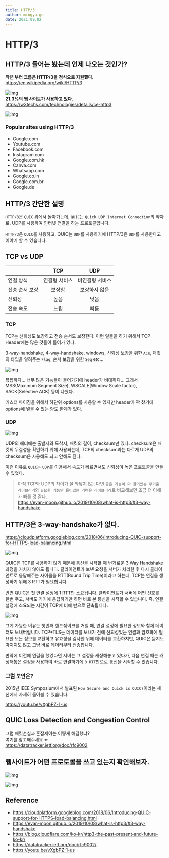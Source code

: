 ```yaml
---
title: HTTP/3
author: mingyu.gu
date: 2021.09.02
---
```


# HTTP/3

## HTTP/3 들어는 봤는데 언제 나오는 것인가?

**작년 부터 크롬은 HTTP/3을 정식으로 지원했다.**  
https://en.wikipedia.org/wiki/HTTP/3

![img](./image/http3-1.png)
<br/>
**21.3%의 웹 사이트가 사용하고 있다.**  
https://w3techs.com/technologies/details/ce-http3

![img](./image/http3-2.png)
<br/>

### Popular sites using HTTP/3

- Google.com
- Youtube.com
- Facebook.com
- Instagram.com
- Google.com.hk
- Canva.com
- Whatsapp.com
- Google.co.in
- Google.com.br
- Google.de

## HTTP/3 간단한 설명

`HTTP/3`은 `QUIC` 위에서 돌아가는데, `QUIC`는 `Quick UDP Internet Connection`의 약자로, UDP를 사용하여 인터넷 연결을 하는 프로토콜입니다.

`HTTP/3`은 `QUIC`를 사용하고, QUIC는 `UDP`를 사용하기에 HTTP/3은 `UDP`를 사용한다고 이야기 할 수 있습니다.

## TCP vs UDP

|                |      TCP      |       UDP       |
| :------------- | :-----------: | :-------------: |
| 연결 방식      | 연결형 서비스 | 비연결형 서비스 |
| 전송 순서 보장 |    보장함     |  보장하지 않음  |
| 신뢰성         |     높음      |      낮음       |
| 전송 속도      |     느림      |      빠름       |

### TCP

TCP는 신뢰성도 보장하고 전송 순서도 보장한다. 이런 일들을 하기 위해서 TCP Header에는 많은 것들이 들어가 있다.

3-way-handshake, 4-way-handshake, windows, 신뢰성 보장을 위한 `ACK`, 패킷의 타입을 알려주는 `Flag`, 순서 보장을 위한 `Seq` etc...

![img](./image/http3-3.png)

복잡하다...
너무 많은 기능들이 들어가기에 header가 비대하다... 그래서 MSS(Maximum Segment Size), WSCALE(Window Scale factor), SACK(Selective ACK) 등이 나왔다.

커스터 마이징을 위해서 하단위 options를 사용할 수 있지만 header가 꽉 찼기에 options에 넣을 수 있는 양도 한계가 있다.

### UDP

![img](./image/http3-4.png)

UDP의 헤더에는 출발지와 도착지, 패킷의 길이, checksum만 있다. checksum은 패킷의 무결성을 확인하기 위해 사용되는데, TCP의 checksum과는 다르게 UDP의 checksum은 사용해도 되고 안해도 된다.

이런 이유로 `QUIC`는 `UDP`를 이용해서 속도가 빠르면서도 신뢰성이 높은 프로토콜을 만들 수 있었다.

> 아직 TCP와 UDP의 차이가 잘 와닿지 않는다면 `좋은 기능이 다 들어있는 무거운 라이브러리`와 `필요한 기능만 들어있는 가벼운 라이브러리`로 비교해보면 조금 더 이해가 빠를 것 같다.  
> https://evan-moon.github.io/2019/10/08/what-is-http3/#3-way-handshake

## HTTP/3은 3-way-handshake가 없다.

https://cloudplatform.googleblog.com/2018/06/Introducing-QUIC-support-for-HTTPS-load-balancing.html

![img](./image/gcp-cloud-cdn-performance.gif)

QUIC은 TCP를 사용하지 않기 때문에 통신을 시작할 때 번거로운 3 Way Handshake 과정을 거치지 않아도 됩니다. 클라이언트가 보낸 요청을 서버가 처리한 후 다시 클라이언트로 응답해주는 사이클을 RTT(Round Trip Time)이라고 하는데, TCP는 연결을 생성하기 위해 3 RTT가 필요합니다.

반면 QUIC은 첫 연결 설정에 1 RTT만 소요됩니다. 클라이언트가 서버에 어떤 신호를 한번 주고, 서버도 거기에 응답하기만 하면 바로 본 통신을 시작할 수 있습니다. 즉, 연결 설정에 소요되는 시간이 TCP에 비해 반으로 단축됩니다.

![img](./image/http3-5.png)

그게 가능한 이유는 첫번째 핸드쉐이크를 거칠 때, 연결 설정에 필요한 정보와 함께 데이터도 보내버립니다. TCP+TLS는 데이터를 보내기 전에 신뢰성있는 연결과 암호화에 필요한 모든 정보를 교환하고 유효성을 검사한 뒤에 데이터를 교환하지만, QUIC은 묻지도 따지지도 않고 그냥 바로 데이터부터 전송합니다.

만약에 이전에 연결을 했었다면 서버는 그 설정을 캐싱해놓고 있다가, 다음 연결 때는 캐싱해놓은 설정을 사용하여 바로 연결하기에 `0 RTT`만으로 통신을 시작할 수 있습니다.

### 그럼 보안은?

2015년 IEEE Symposium에서 발표된 `How Secure and Quick is QUIC?`이라는 세션에서 자세히 들어볼 수 있습니다.

https://youtu.be/vXgbPZ-1-us

## QUIC Loss Detection and Congestion Control

그럼 패킷손실과 혼잡제어는 어떻게 해결했냐?  
여기를 참고해주세요 ㅠ  
https://datatracker.ietf.org/doc/rfc9002

## 웹사이트가 어떤 프로토콜을 쓰고 있는지 확인해보자.

![img](./image/http3-6.png)

![img](./image/http3-7.png)

## Reference

- https://cloudplatform.googleblog.com/2018/06/Introducing-QUIC-support-for-HTTPS-load-balancing.html
- https://evan-moon.github.io/2019/10/08/what-is-http3/#3-way-handshake
- https://blog.cloudflare.com/ko-kr/http3-the-past-present-and-future-ko-kr/
- https://datatracker.ietf.org/doc/rfc9002/
- https://youtu.be/vXgbPZ-1-us
